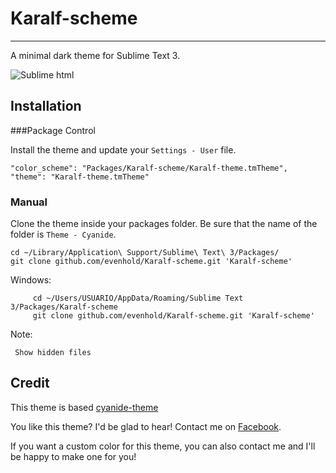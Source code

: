 Karalf-scheme
=============

------------------------------------------------------------------------
        
A minimal dark theme for Sublime Text 3.

![Sublime html](https://drive.google.com/?hl=es&urp=https://www.google.com.pe/url?sa%3Dt%26rct%3Dj%26q%3D%26esrc%3Ds&pli=1#folders/0B9L6FxYAfQZvS3RRZ3d4WmZFSWc)

Installation
------------------------------------------------------------------------

###Package Control

Install the theme and update your `Settings - User` file.

    "color_scheme": "Packages/Karalf-scheme/Karalf-theme.tmTheme",
    "theme": "Karalf-theme.tmTheme"

### Manual

Clone the theme inside your packages folder. Be sure that the name of the folder is `Theme - Cyanide`.

    cd ~/Library/Application\ Support/Sublime\ Text\ 3/Packages/
    git clone github.com/evenhold/Karalf-scheme.git 'Karalf-scheme'

Windows:
   
         cd ~/Users/USUARIO/AppData/Roaming/Sublime Text 3/Packages/Karalf-scheme
         git clone github.com/evenhold/Karalf-scheme.git 'Karalf-scheme'
      

Note:

     Show hidden files

Credit
------------------------------------------------------------------------

This theme is based  [cyanide-theme](https://github.com/lefoy/cyanide-theme)

You like this theme? I'd be glad to hear! Contact me on [Facebook](https://www.facebook.com/evenhold).

If you want a custom color for this theme, you can also contact me and I'll be happy to make one for you!
